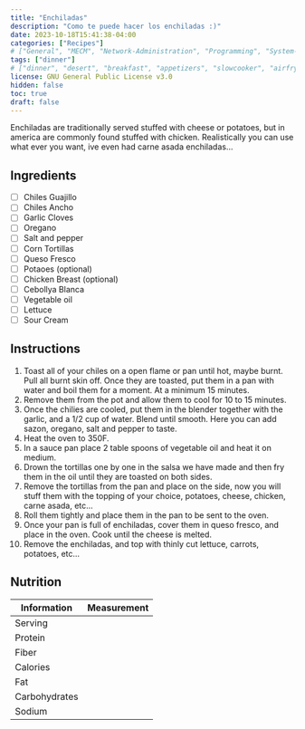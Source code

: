 ```yaml
---
title: "Enchiladas"
description: "Como te puede hacer los enchiladas :)"
date: 2023-10-18T15:41:38-04:00
categories: ["Recipes"]
# ["General", "MECM", "Network-Administration", "Programming", "System-Administration", "Recipes"]
tags: ["dinner"]
# ["dinner", "desert", "breakfast", "appetizers", "slowcooker", "airfryer"]
license: GNU General Public License v3.0 
hidden: false
toc: true
draft: false
---
```


Enchiladas are traditionally served stuffed with cheese or potatoes, but in america are commonly found stuffed with chicken. Realistically you can use what ever you want, ive even had carne asada enchiladas...

## Ingredients

- [ ] Chiles Guajillo
- [ ] Chiles Ancho
- [ ] Garlic Cloves
- [ ] Oregano
- [ ] Salt and pepper
- [ ] Corn Tortillas
- [ ] Queso Fresco
- [ ] Potaoes (optional)
- [ ] Chicken Breast (optional)
- [ ] Cebollya Blanca
- [ ] Vegetable oil
- [ ] Lettuce
- [ ] Sour Cream

## Instructions

1. Toast all of your chiles on a open flame or pan until hot, maybe burnt. Pull all burnt skin off. Once they are toasted, put them in a pan with water and boil them for a moment. At a minimum 15 minutes.
2. Remove them from the pot and allow them to cool for 10 to 15 minutes.
3. Once the chilies are cooled, put them in the blender together with the garlic, and a 1/2 cup of water. Blend until smooth. Here you can add sazon, oregano, salt and pepper to taste.
4. Heat the oven to 350F.
5. In a sauce pan place 2 table spoons of vegetable oil and heat it on medium.
6. Drown the tortillas one by one in the salsa we have made and then fry them in the oil until they are toasted on both sides.
7. Remove the tortillas from the pan and place on the side, now you will stuff them with the topping of your choice, potatoes, cheese, chicken, carne asada, etc...
8. Roll them tightly and place them in the pan to be sent to the oven.
9. Once your pan is full of enchiladas, cover them in queso fresco, and place in the oven. Cook until the cheese is melted.
10. Remove the enchiladas, and top with thinly cut lettuce, carrots, potatoes, etc...

## Nutrition

| Information   | Measurement |
|---------------|-------------|
| Serving       |             |
| Protein       |             |
| Fiber         |             |
| Calories      |             |
| Fat           |             |
| Carbohydrates |             |
| Sodium        |             |
